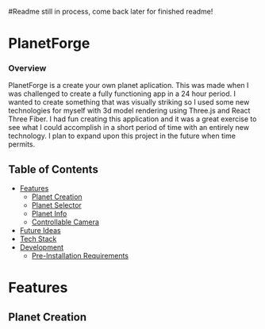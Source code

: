 #Readme still in process, come back later for finished readme!

# PlanetForge

### Overview

PlanetForge is a create your own planet aplication. This was made when I was challenged to create a fully functioning app in a 24 hour period. I wanted to create something that was visually striking so I used some new technologies for myself with 3d model rendering using Three.js and React Three Fiber. I had fun creating this application and it was a great exercise to see what I could accomplish in a short period of time with an entirely new technology. I plan to expand upon this project in the future when time permits.

## Table of Contents

- [Features](#features)
  - [Planet Creation](#planet-creation)
  - [Planet Selector](#planet-selector)
  - [Planet Info](#planet-info)
  - [Controllable Camera](#contollable-camera)
- [Future Ideas](#future-ideas)
- [Tech Stack](#tech-stack)
- [Development](#development)
  - [Pre-Installation Requirements](#pre-installation-requirements)
  
# Features
  
## Planet Creation
    
